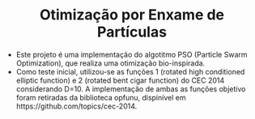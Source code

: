 <h1 align="center">Otimização por Enxame de Partículas</h1>
<p>
  <ul>
  <li>Este projeto é uma implementação do algotitmo PSO (Particle Swarm Optimization), que realiza uma otimização bio-inspirada.</li>
  <li>Como teste inicial, utilizou-se as funções 1 (rotated high conditioned elliptic function) e 2 (rotated bent cigar function) do CEC 2014 considerando D=10. A implementação de ambas as funções objetivo foram retiradas da biblioteca opfunu, dispinível em https://github.com/topics/cec-2014.</li>
  </ul>
</p>
